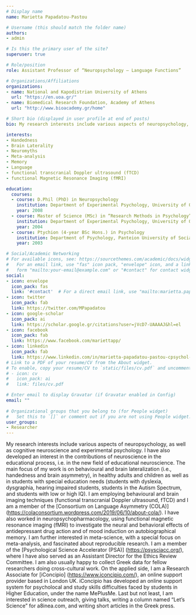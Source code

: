 ```yaml
---
# Display name
name: Marietta Papadatou-Pastou

# Username (this should match the folder name)
authors:
- admin

# Is this the primary user of the site?
superuser: true

# Role/position
role: Assistant Professor of “Neuropsychology – Language Functions”

# Organizations/Affiliations
organizations:
- name: National and Kapodistrian University of Athens
  url: "https://en.uoa.gr/"
- name: Biomedical Research Foundation, Academy of Athens
  url: "http://www.bioacademy.gr/home"

# Short bio (displayed in user profile at end of posts)
bio: My research interests include various aspects of neuropsychology, as well as cognitive neuroscience and experimental psychology.

interests:
- Handedness
- Brain Laterality
- Neuromyths
- Meta-analysis
- Memory
- Language
- functional transcranial Doppler ultrasound (fTCD)
- functional Magnetic Resonance Imaging (fMRI)

education:
  courses:
  - course: D.Phil (PhD) in Neuropsychology
    institution: Department of Experimental Psychology, University of Oxford, Oxford, UK
    year: 2008
  - course: Master of Science (MSc) in “Research Methods in Psychology”
    institution: Department of Experimental Psychology, University of Oxford, Oxford, UK
    year: 2004
  - course: Ptychion (4-year BSc Hons.) in Psychology
    institution: Department of Psychology, Panteion University of Social and Political Sciences, Athens, Greece
    year: 2003

# Social/Academic Networking
# For available icons, see: https://sourcethemes.com/academic/docs/widgets/#icons
#   For an email link, use "fas" icon pack, "envelope" icon, and a link in the
#   form "mailto:your-email@example.com" or "#contact" for contact widget.
social:
- icon: envelope
  icon_pack: fas
  link: '#contact'  # For a direct email link, use "mailto:marietta.papadatou@gmail.com".
- icon: twitter
  icon_pack: fab
  link: https://twitter.com/MPapadatou
- icon: google-scholar
  icon_pack: ai
  link: https://scholar.google.gr/citations?user=jVcD7-UAAAAJ&hl=el
- icon: facebook
  icon_pack: fab
  link: https://www.facebook.com/mariettapp/
- icon: linkedin
  icon_pack: fab
  link: https://www.linkedin.com/in/marietta-papadatou-pastou-cpsychol-csci-afbpss-931b055a/
# Link to a PDF of your resume/CV from the About widget.
# To enable, copy your resume/CV to `static/files/cv.pdf` and uncomment the lines below.  
# - icon: cv
#   icon_pack: ai
#   link: files/cv.pdf

# Enter email to display Gravatar (if Gravatar enabled in Config)
email: ""
  
# Organizational groups that you belong to (for People widget)
#   Set this to `[]` or comment out if you are not using People widget.  
user_groups:
- Researcher
---
```


My research interests include various aspects of neuropsychology, as well as cognitive neuroscience and experimental psychology. I have also developed an interest in the contributions of neuroscience in the educational process, i.e. in the new field of educational neuroscience. The main focus of my work is on behavioural and brain lateralization (i.e., handedness and brain asymmetry), in healthy adults and children as well as in students with special education needs (students with dyslexia, dysgraphia, hearing impaired students, students in the Autism Spectrum, and students with low or high IQ). I am employing behavioural and brain imaging techniques (functional transcranial Doppler ultrasound, fTCD) and I am a member of the [Consortium on Language Asymmetry (COLA)] (https://colaconsortium.wordpress.com/2019/06/10/about-cola/). I have also worked in neuropsychopharmacology, using functional magnetic resonance imaging (fMRI) to investigate the neural and behavioral effects of antidepressant drug action and of mood induction on autobiographical memory. I am further interested in meta-science, with a special focus on meta-analysis, and fascinated about reproducible research. I am a member of the [Psychological Science Accelerator (PSA)] (https://psysciacc.org/), where I have also served as an Assistant Director for the Ethics Review Committee. I am also usually happy to collect Greek data for fellow researchers doing cross-cultural work. On the applied side, I am a Research Associate for [iConcipio] (https://www.iconcipio.com/), an online support provider based in London UK. iConcipio has developed an online support system for psycholocal and study skills difficulties faced by students in Higher Education, under the name MePlusMe. Last but not least, I am interested in science outreach, giving talks, writing a column named “Let’s Science” for a8inea.com, and writing short articles in the Greek press.

